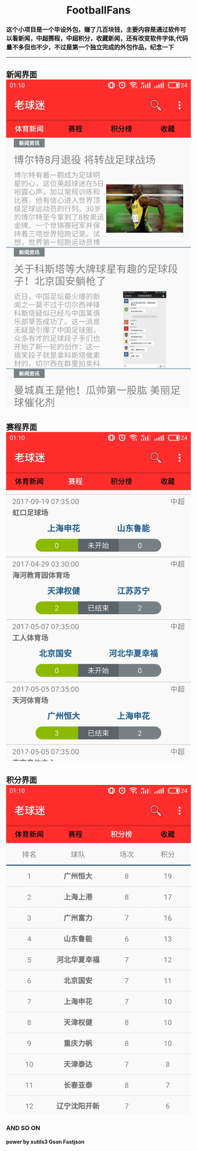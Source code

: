 # <center>**FootballFans**</center>
### **这个小项目是一个毕设外包，赚了几百块钱，主要内容是通过软件可以看新闻，中超赛程，中超积分，收藏新闻，还有改变软件字体,代码量不多但也不少，不过是第一个独立完成的外包作品，纪念一下**
----
**新闻界面**
![](https://github.com/chenweizhe/FootballFans/raw/master/screenshot/S70507-011018.jpg)
----
**赛程界面**
![](https://github.com/chenweizhe/FootballFans/raw/master/screenshot/S70507-011032.jpg)
----
**积分界面**
![](https://github.com/chenweizhe/FootballFans/raw/master/screenshot/S70507-011037.jpg)
----
### AND SO ON
#### power by xutils3 Gson Fastjson 

